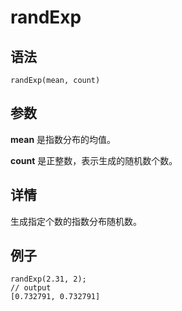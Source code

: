 # randExp

## 语法

`randExp(mean, count)`

## 参数

**mean** 是指数分布的均值。

**count** 是正整数，表示生成的随机数个数。

## 详情

生成指定个数的指数分布随机数。

## 例子

```
randExp(2.31, 2);
// output
[0.732791, 0.732791]
```

